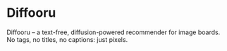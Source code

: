 # Diffooru
Diffooru – a text-free, diffusion-powered recommender for image boards. No tags, no titles, no captions: just pixels.

